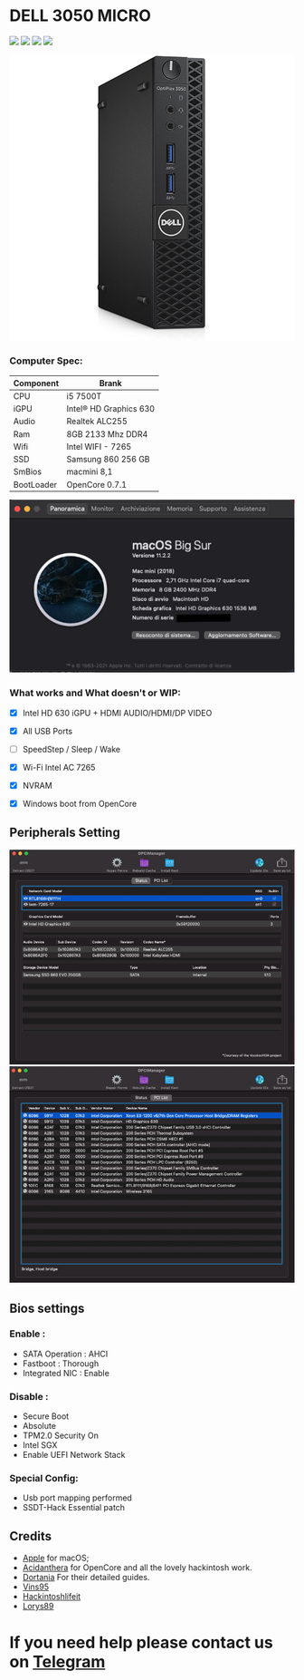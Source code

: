 # DELL 3050 MICRO 
[![](https://img.shields.io/badge/Telegram-HackintoshLifeIT-informational?style=flat&logo=telegram&logoColor=white&color=5fb659)](https://t.me/HackintoshLife_it)
[![](https://img.shields.io/badge/Facebook-HackintoshLifeIT-informational?style=flat&logo=facebook&logoColor=white&color=3a4dc9)](https://www.facebook.com/hackintoshlife/)
[![](https://img.shields.io/badge/Instagram-HackintoshLifeIT-informational?style=flat&logo=instagram&logoColor=white&color=8a178a)](https://www.instagram.com/hackintoshlife.it_official/)
[![](https://img.shields.io/badge/PayPal-HackintoshLifeIT-informational?style=flat&logo=paypal&logoColor=white&color=00B2EE)](https://www.paypal.com/cgi-bin/webscr?cmd=_s-xclick&hosted_button_id=RWBVVWL8H9JC2&source=url)

![mobo](./Screenshot/dell3050.jpg)


### Computer Spec:

| Component        | Brank                              |
| ---------------- | ---------------------------------- |
| CPU              | i5 7500T        |
| iGPU             | Intel® HD Graphics 630         |    
| Audio            | Realtek ALC255            |
| Ram              | 8GB 2133 Mhz DDR4  |            |
| Wifi             | Intel WIFI - 7265  |
| SSD             | Samsung 860 256 GB                  
| SmBios          | macmini 8,1  |   
| BootLoader       | OpenCore 0.7.1                    


![infomac](./Screenshot/infomac.png)


### What works and What doesn't or WIP:

- [x] Intel HD 630 iGPU + HDMI AUDIO/HDMI/DP VIDEO
- [x] All USB Ports 
- [ ] SpeedStep / Sleep / Wake
- [x] Wi-Fi Intel AC 7265
- [x] NVRAM
- [x] Windows boot from OpenCore


## Peripherals  Setting 

![DPCIM](./Screenshot/DPCIM1.png)
![DPCIM2](./Screenshot/DPCIM2.png)
## Bios settings
### Enable :
* SATA Operation : AHCI
* Fastboot : Thorough
* Integrated NIC : Enable


### Disable : 
* Secure Boot
* Absolute
* TPM2.0 Security On
* Intel SGX
* Enable UEFI Network Stack







### Special Config:

- Usb port mapping performed
- SSDT-Hack Essential patch



## Credits

- [Apple](https://apple.com) for macOS;
- [Acidanthera](https://github.com/acidanthera) for OpenCore and all the lovely hackintosh work.
- [Dortania](https://github.com/dortania) For their detailed guides.
- [Vins95](https://github.com/Vins95)
- [Hackintoshlifeit](https://github.com/Hackintoshlifeit)
- [Lorys89](https://github.com/Lorys89/)

# If you need help please contact us on [Telegram](https://t.me/HackintoshLife_it) 
